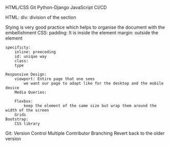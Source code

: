 HTML/CSS
Git
Python-Django
JavaScript
CI/CD


HTML:
    div: division of the section

Stying is very good practice which helps to organise the document with the embellishment
CSS:
    padding: It is inside the element
    margin: outside the element

    specificty:
        inline: preeceding
        id: unique way
        class: 
        type

    Responsive Design:
        viewport: Entire page that one sees
            we want our page to adapt like for the desktop and the mobile device
        Media Queries:

        Flexbox:
            keep the element of the same size but wrap them around the width of the screen
        Grids
    Bootstrap:
        CSS library

Git:
    Version Control
    Multiple Contributor
    Branching
    Revert back to the older version



